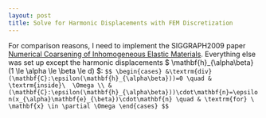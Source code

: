 ```yaml
---
layout: post
title: Solve for Harmonic Displacements with FEM Discretization
---
```


For comparison reasons, I need to implement the SIGGRAPH2009 paper [Numerical Coarsening of Inhomogeneous Elastic Materials](http://users.cms.caltech.edu/~owhadi/publications/KMOD09.pdf). Everything else was set up except the harmonic displacements $ \mathbf{h}_{\alpha\beta} (1 \le \alpha \le \beta \le d) $:
`
$$
\begin{cases}
&\textrm{div}(\mathbf{C}:\epsilon(\mathbf{h}_{\alpha\beta}))=0 \quad & \textrm{inside}\  \Omega \\
&(\mathbf{C}:\epsilon(\mathbf{h}_{\alpha\beta}))\cdot\mathbf{n}=\epsilon(x_{\alpha}\mathbf{e}_{\beta})\cdot\mathbf{n} \quad & \textrm{for} \ \mathbf{x} \in \partial \Omega
\end{cases}
$$
`
